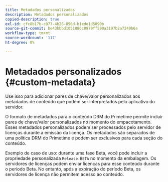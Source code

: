 ```yaml
---
title: Metadados personalizados
description: Metadados personalizados
copied-description: true
exl-id: cfc8b17b-c077-4b28-896d-b1ede1d5090b
source-git-commit: be43bbbd1051886c8979ff590a3197b2a7249b6a
workflow-type: tm+mt
source-wordcount: '117'
ht-degree: 0%

---
```


# Metadados personalizados {#custom-metadata}

Use isso para adicionar pares de chave/valor personalizados aos metadados de conteúdo que podem ser interpretados pelo aplicativo do servidor.

O formato de metadados para o conteúdo DRM do Primetime permite incluir pares de chave/valor personalizados no momento do empacotamento. Esses metadados personalizados podem ser processados pelo servidor de licenças durante a emissão da licença. Os metadados são separados de uma política DRM do Primetime e podem ser exclusivos para cada seção do conteúdo.

Exemplo de caso de uso: durante uma fase Beta, você pode incluir a propriedade personalizada `Release:BETA` no momento da embalagem. Os servidores de licenças podem enviar licenças para esse conteúdo durante o período Beta. No entanto, após a expiração do período Beta, os servidores de licença não permitem acesso ao conteúdo.
